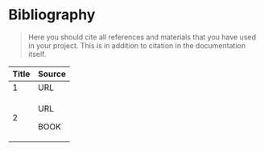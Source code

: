 # Bibliography

> Here you should cite all references and materials that you have used in your project. This is in addition to citation in the documentation itself.

<table>
    <thead>
        <tr class="header">
            <th>
                Title
            </th>
            <th>
                Source
            </th>
        </tr>
    </thead>
    <tbody>
        <tr class="odd">
            <td>
                1
            </td>
            <td>
                URL
            </td>
        </tr>
        <tr class="even">
            <td>
                2
            </td>
            <td>
                <p>
                    URL
                </p>
                <p>
                    BOOK
                </p>
            </td>
        </tr>
    </tbody>
</table>